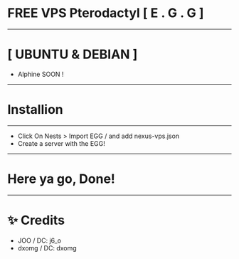 # FREE VPS Pterodactyl [ E . G . G ] 
---------------------
# [ UBUNTU & DEBIAN ]
- Alphine SOON !
---------------------
# Installion
---------------------
- Click On Nests > Import EGG /  and add nexus-vps.json
- Create a server with the EGG!
---------------------
# Here ya go, Done! 
---------------------
# ✨ Credits

- JOO / DC: j6_o
- dxomg / DC: dxomg
